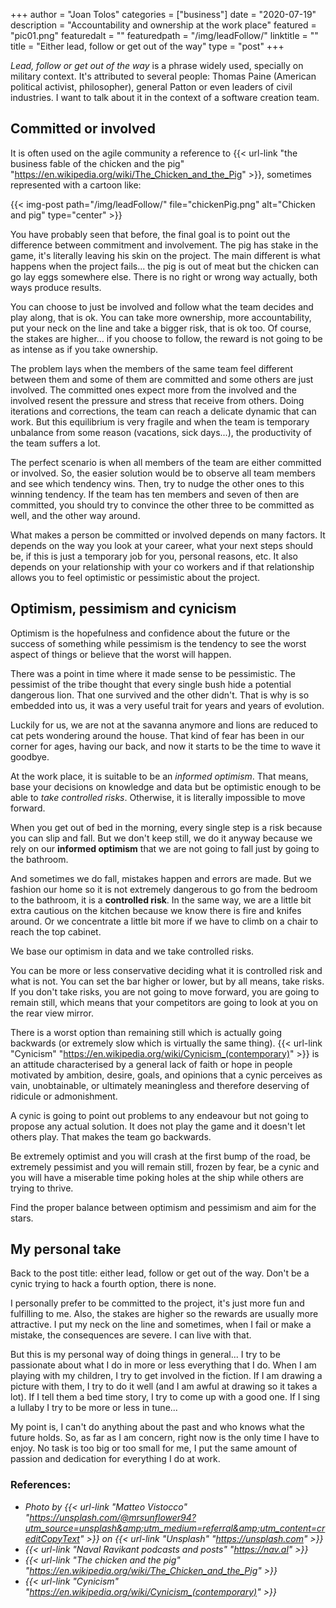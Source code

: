 +++
author = "Joan Tolos"
categories = ["business"]
date = "2020-07-19"
description = "Accountability and ownership at the work place"
featured = "pic01.png"
featuredalt = ""
featuredpath = "/img/leadFollow/"
linktitle = ""
title = "Either lead, follow or get out of the way"
type = "post"
+++

_Lead, follow or get out of the way_ is a phrase widely used, specially on military context. It's attributed to several people: Thomas Paine (American political activist, philosopher), general Patton or even leaders of civil industries. I want to talk about it in the context of a software creation team.

## Committed or involved

It is often used on the agile community a reference to {{< url-link "the business fable of the chicken and the pig" "https://en.wikipedia.org/wiki/The_Chicken_and_the_Pig" >}}, sometimes represented with a cartoon like:

{{< img-post path="/img/leadFollow/" file="chickenPig.png" alt="Chicken and pig" type="center" >}}

You have probably seen that before, the final goal is to point out the difference between commitment and involvement. The pig has stake in the game, it's literally leaving his skin on the project. The main different is what happens when the project fails... the pig is out of meat but the chicken can go lay eggs somewhere else. There is no right or wrong way actually, both ways produce results.

You can choose to just be involved and follow what the team decides and play along, that is ok. You can take more ownership, more accountability, put your neck on the line and take a bigger risk, that is ok too. Of course, the stakes are higher... if you choose to follow, the reward is not going to be as intense as if you take ownership.

The problem lays when the members of the same team feel different between them and some of them are committed and some others are just involved. The committed ones expect more from the involved and the involved resent the pressure and stress that receive from others. Doing iterations and corrections, the team can reach a delicate dynamic that can work. But this equilibrium is very fragile and when the team is temporary unbalance from some reason (vacations, sick days...), the productivity of the team suffers a lot.

The perfect scenario is when all members of the team are either committed or involved. So, the easier solution would be to observe all team members and see which tendency wins. Then, try to nudge the other ones to this winning tendency. If the team has ten members and seven of then are committed, you should try to convince the other three to be committed as well, and the other way around.

What makes a person be committed or involved depends on many factors. It depends on the way you look at your career, what your next steps should be, if this is just a temporary job for you, personal reasons, etc. It also depends on your relationship with your co workers and if that relationship allows you to feel optimistic or pessimistic about the project.

## Optimism, pessimism and cynicism

Optimism is the hopefulness and confidence about the future or the success of something while pessimism is the tendency to see the worst aspect of things or believe that the worst will happen.

There was a point in time where it made sense to be pessimistic. The pessimist of the tribe thought that every single bush hide a potential dangerous lion. That one survived and the other didn't. That is why is so embedded into us, it was a very useful trait for years and years of evolution.

Luckily for us, we are not at the savanna anymore and lions are reduced to cat pets wondering around the house. That kind of fear has been in our corner for ages, having our back, and now it starts to be the time to wave it goodbye.

At the work place, it is suitable to be an _informed optimism_. That means, base your decisions on knowledge and data but be optimistic enough to be able to _take controlled risks_. Otherwise, it is literally impossible to move forward.

When you get out of bed in the morning, every single step is a risk because you can slip and fall. But we don't keep still, we do it anyway because we rely on our **informed optimism** that we are not going to fall just by going to the bathroom.

And sometimes we do fall, mistakes happen and errors are made. But we fashion our home so it is not extremely dangerous to go from the bedroom to the bathroom, it is a **controlled risk**. In the same way, we are a little bit extra cautious on the kitchen because we know there is fire and knifes around. Or we concentrate a little bit more if we have to climb on a chair to reach the top cabinet.

We base our optimism in data and we take controlled risks.

You can be more or less conservative deciding what it is controlled risk and what is not. You can set the bar higher or lower, but by all means, take risks. If you don't take risks, you are not going to move forward, you are going to remain still, which means that your competitors are going to look at you on the rear view mirror.

There is a worst option than remaining still which is actually going backwards (or extremely slow which is virtually the same thing). {{< url-link "Cynicism" "https://en.wikipedia.org/wiki/Cynicism_(contemporary)" >}} is an attitude characterised by a general lack of faith or hope in people motivated by ambition, desire, goals, and opinions that a cynic perceives as vain, unobtainable, or ultimately meaningless and therefore deserving of ridicule or admonishment.

A cynic is going to point out problems to any endeavour but not going to propose any actual solution. It does not play the game and it doesn't let others play. That makes the team go backwards.

Be extremely optimist and you will crash at the first bump of the road, be extremely pessimist and you will remain still, frozen by fear, be a cynic and you will have a miserable time poking holes at the ship while others are trying to thrive.

Find the proper balance between optimism and pessimism and aim for the stars.

## My personal take

Back to the post title: either lead, follow or get out of the way. Don't be a cynic trying to hack a fourth option, there is none.

I personally prefer to be committed to the project, it's just more fun and fulfilling to me. Also, the stakes are higher so the rewards are usually more attractive. I put my neck on the line and sometimes, when I fail or make a mistake, the consequences are severe. I can live with that.

But this is my personal way of doing things in general... I try to be passionate about what I do in more or less everything that I do. When I am playing with my children, I try to get involved in the fiction. If I am drawing a picture with them, I try to do it well (and I am awful at drawing so it takes a lot). If I tell them a bed time story, I try to come up with a good one. If I sing a lullaby I try to be more or less in tune...

My point is, I can't do anything about the past and who knows what the future holds. So, as far as I am concern, right now is the only time I have to enjoy. No task is too big or too small for me, I put the same amount of passion and dedication for everything I do at work.

### References:

* _Photo by {{< url-link "Matteo Vistocco" "https://unsplash.com/@mrsunflower94?utm_source=unsplash&amp;utm_medium=referral&amp;utm_content=creditCopyText" >}} on {{< url-link "Unsplash" "https://unsplash.com" >}}_
* _{{< url-link "Naval Ravikant podcasts and posts" "https://nav.al" >}}_
* _{{< url-link "The chicken and the pig" "https://en.wikipedia.org/wiki/The_Chicken_and_the_Pig" >}}_
* _{{< url-link "Cynicism" "https://en.wikipedia.org/wiki/Cynicism_(contemporary)" >}}_
